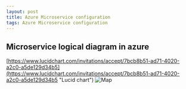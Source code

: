 ```yaml
---
layout: post
title: Azure Microservice configuration
tags: Azure Microservice configuration
---
```


## Microservice logical diagram in azure
[https://www.lucidchart.com/invitations/accept/7bcb8b51-ad71-4020-a2c0-a5de129d34b5](https://www.lucidchart.com/invitations/accept/7bcb8b51-ad71-4020-a2c0-a5de129d34b5 "Lucid chart")
![Map]({{site.url}}/Files/OverView-Trimmed.png)